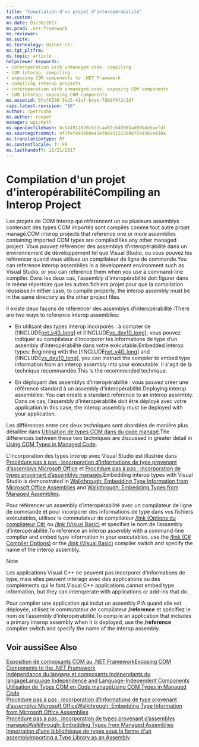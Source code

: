 ```yaml
---
title: "Compilation d'un projet d'interopérabilité"
ms.custom: 
ms.date: 03/30/2017
ms.prod: .net-framework
ms.reviewer: 
ms.suite: 
ms.technology: dotnet-clr
ms.tgt_pltfrm: 
ms.topic: article
helpviewer_keywords:
- interoperation with unmanaged code, compiling
- COM interop, compiling
- exposing COM components to .NET Framework
- compiling interop projects
- interoperation with unmanaged code, exposing COM components
- COM interop, exposing COM components
ms.assetid: 6fcf6588-5e25-41af-b4ae-780974f2c3df
caps.latest.revision: "16"
author: rpetrusha
ms.author: ronpet
manager: wpickett
ms.openlocfilehash: bc541911670c533caa97c645085ad09bde5eefdf
ms.sourcegitcommit: 4f3fef493080a43e70e951223894768d36ce430a
ms.translationtype: MT
ms.contentlocale: fr-FR
ms.lasthandoff: 11/21/2017
---
```

# <a name="compiling-an-interop-project"></a><span data-ttu-id="d7f7e-102">Compilation d'un projet d'interopérabilité</span><span class="sxs-lookup"><span data-stu-id="d7f7e-102">Compiling an Interop Project</span></span>
<span data-ttu-id="d7f7e-103">Les projets de COM Interop qui référencent un ou plusieurs assemblys contenant des types COM importés sont compilés comme tout autre projet managé.</span><span class="sxs-lookup"><span data-stu-id="d7f7e-103">COM interop projects that reference one or more assemblies containing imported COM types are compiled like any other managed project.</span></span> <span data-ttu-id="d7f7e-104">Vous pouvez référencer des assemblys d’interopérabilité dans un environnement de développement tel que Visual Studio, ou vous pouvez les référencer quand vous utilisez un compilateur de ligne de commande.</span><span class="sxs-lookup"><span data-stu-id="d7f7e-104">You can reference interop assemblies in a development environment such as Visual Studio, or you can reference them when you use a command-line compiler.</span></span> <span data-ttu-id="d7f7e-105">Dans les deux cas, l’assembly d’interopérabilité doit figurer dans le même répertoire que les autres fichiers projet pour que la compilation réussisse.</span><span class="sxs-lookup"><span data-stu-id="d7f7e-105">In either case, to compile properly, the interop assembly must be in the same directory as the other project files.</span></span>  
  
 <span data-ttu-id="d7f7e-106">Il existe deux façons de référencer des assemblys d’interopérabilité :</span><span class="sxs-lookup"><span data-stu-id="d7f7e-106">There are two ways to reference interop assemblies:</span></span>  
  
-   <span data-ttu-id="d7f7e-107">En utilisant des types interop incorporés : à compter de [!INCLUDE[net_v40_long](../../../includes/net-v40-long-md.md)] et [!INCLUDE[vs_dev10_long](../../../includes/vs-dev10-long-md.md)], vous pouvez indiquer au compilateur d’incorporer les informations de type d’un assembly d’interopérabilité dans votre exécutable.</span><span class="sxs-lookup"><span data-stu-id="d7f7e-107">Embedded interop types: Beginning with the [!INCLUDE[net_v40_long](../../../includes/net-v40-long-md.md)] and [!INCLUDE[vs_dev10_long](../../../includes/vs-dev10-long-md.md)], you can instruct the compiler to embed type information from an interop assembly into your executable.</span></span> <span data-ttu-id="d7f7e-108">Il s'agit de la technique recommandée.</span><span class="sxs-lookup"><span data-stu-id="d7f7e-108">This is the recommended technique.</span></span>  
  
-   <span data-ttu-id="d7f7e-109">En déployant des assemblys d’interopérabilité : vous pouvez créer une référence standard à un assembly d’interopérabilité.</span><span class="sxs-lookup"><span data-stu-id="d7f7e-109">Deploying interop assemblies: You can create a standard reference to an interop assembly.</span></span> <span data-ttu-id="d7f7e-110">Dans ce cas, l’assembly d’interopérabilité doit être déployé avec votre application.</span><span class="sxs-lookup"><span data-stu-id="d7f7e-110">In this case, the interop assembly must be deployed with your application.</span></span>  
  
 <span data-ttu-id="d7f7e-111">Les différences entre ces deux techniques sont abordées de manière plus détaillée dans [Utilisation de types COM dans du code managé](http://msdn.microsoft.com/en-us/1a95a8ca-c8b8-4464-90b0-5ee1a1135b66).</span><span class="sxs-lookup"><span data-stu-id="d7f7e-111">The differences between these two techniques are discussed in greater detail in [Using COM Types in Managed Code](http://msdn.microsoft.com/en-us/1a95a8ca-c8b8-4464-90b0-5ee1a1135b66).</span></span>  
  
 <span data-ttu-id="d7f7e-112">L’incorporation des types interop avec Visual Studio est illustrée dans [Procédure pas à pas : incorporation d’informations de type provenant d’assemblys Microsoft Office](http://msdn.microsoft.com/library/85b55e05-bc5e-4665-b6ae-e1ada9299fd3) et [Procédure pas à pas : incorporation de types provenant d’assemblys managés](http://msdn.microsoft.com/library/b28ec92c-1867-4847-95c0-61adfe095e21).</span><span class="sxs-lookup"><span data-stu-id="d7f7e-112">Embedding interop types with Visual Studio is demonstrated in [Walkthrough: Embedding Type Information from Microsoft Office Assemblies](http://msdn.microsoft.com/library/85b55e05-bc5e-4665-b6ae-e1ada9299fd3) and [Walkthrough: Embedding Types from Managed Assemblies](http://msdn.microsoft.com/library/b28ec92c-1867-4847-95c0-61adfe095e21).</span></span>  
  
 <span data-ttu-id="d7f7e-113">Pour référencer un assembly d’interopérabilité avec un compilateur de ligne de commande et pour incorporer des informations de type dans vos fichiers exécutables, utilisez le commutateur de compilateur [/link (Options du compilateur C#)](~/docs/csharp/language-reference/compiler-options/link-compiler-option.md) ou [/link (Visual Basic)](~/docs/visual-basic/reference/command-line-compiler/link.md) et spécifiez le nom de l’assembly d’interopérabilité.</span><span class="sxs-lookup"><span data-stu-id="d7f7e-113">To reference an interop assembly with a command-line compiler and embed type information in your executables, use the [/link (C# Compiler Options)](~/docs/csharp/language-reference/compiler-options/link-compiler-option.md) or the [/link (Visual Basic)](~/docs/visual-basic/reference/command-line-compiler/link.md) compiler switch and specify the name of the interop assembly.</span></span>  
  
> [!NOTE]
>  <span data-ttu-id="d7f7e-114">Les applications Visual C++ ne peuvent pas incorporer d’informations de type, mais elles peuvent interagir avec des applications ou des compléments qui le font.</span><span class="sxs-lookup"><span data-stu-id="d7f7e-114">Visual C++ applications cannot embed type information, but they can interoperate with applications or add-ins that do.</span></span>  
  
 <span data-ttu-id="d7f7e-115">Pour compiler une application qui inclut un assembly PIA quand elle est déployée, utilisez le commutateur de compilateur **/reference** et spécifiez le nom de l’assembly d’interopérabilité.</span><span class="sxs-lookup"><span data-stu-id="d7f7e-115">To compile an application that includes a primary interop assembly when it is deployed, use the **/reference** compiler switch and specify the name of the interop assembly.</span></span>  
  
## <a name="see-also"></a><span data-ttu-id="d7f7e-116">Voir aussi</span><span class="sxs-lookup"><span data-stu-id="d7f7e-116">See Also</span></span>  
 [<span data-ttu-id="d7f7e-117">Exposition de composants COM au .NET Framework</span><span class="sxs-lookup"><span data-stu-id="d7f7e-117">Exposing COM Components to the .NET Framework</span></span>](../../../docs/framework/interop/exposing-com-components.md)  
 [<span data-ttu-id="d7f7e-118">Indépendance du langage et composants indépendants du langage</span><span class="sxs-lookup"><span data-stu-id="d7f7e-118">Language Independence and Language-Independent Components</span></span>](../../../docs/standard/language-independence-and-language-independent-components.md)  
 [<span data-ttu-id="d7f7e-119">Utilisation de Types COM en Code managé</span><span class="sxs-lookup"><span data-stu-id="d7f7e-119">Using COM Types in Managed Code</span></span>](http://msdn.microsoft.com/en-us/1a95a8ca-c8b8-4464-90b0-5ee1a1135b66)  
 [<span data-ttu-id="d7f7e-120">Procédure pas à pas : incorporation d’informations de type provenant d’assemblys Microsoft Office</span><span class="sxs-lookup"><span data-stu-id="d7f7e-120">Walkthrough: Embedding Type Information from Microsoft Office Assemblies</span></span>](http://msdn.microsoft.com/library/85b55e05-bc5e-4665-b6ae-e1ada9299fd3)  
 [<span data-ttu-id="d7f7e-121">Procédure pas à pas : incorporation de types provenant d’assemblys managés</span><span class="sxs-lookup"><span data-stu-id="d7f7e-121">Walkthrough: Embedding Types from Managed Assemblies</span></span>](http://msdn.microsoft.com/library/b28ec92c-1867-4847-95c0-61adfe095e21)  
 [<span data-ttu-id="d7f7e-122">Importation d'une bibliothèque de types sous la forme d'un assembly</span><span class="sxs-lookup"><span data-stu-id="d7f7e-122">Importing a Type Library as an Assembly</span></span>](../../../docs/framework/interop/importing-a-type-library-as-an-assembly.md)
